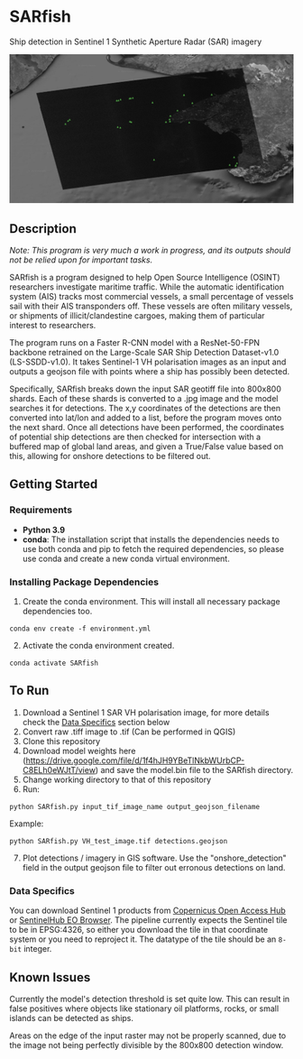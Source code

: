 # SARfish
Ship detection in Sentinel 1 Synthetic Aperture Radar (SAR) imagery

!["SARfish"](https://github.com/MJCruickshank/SARfish/blob/main/title_image.jpg)

## Description

*Note: This program is very much a work in progress, and its outputs should not be relied upon for important tasks.*

SARfish is a program designed to help Open Source Intelligence (OSINT) researchers investigate maritime traffic. While the automatic identification system (AIS) tracks most commercial vessels, a small percentage of vessels sail with their AIS transponders off. These vessels are often military vessels, or shipments of illicit/clandestine cargoes, making them of particular interest to researchers. 

The program runs on a Faster R-CNN model with a ResNet-50-FPN backbone retrained on the Large-Scale SAR Ship Detection Dataset-v1.0 (LS-SSDD-v1.0). It takes Sentinel-1 VH polarisation images as an input and outputs a geojson file with points where a ship has possibly been detected. 

Specifically, SARfish breaks down the input SAR geotiff file into 800x800 shards. Each of these shards is converted to a .jpg image and the model searches it for detections. The x,y coordinates of the detections are then converted into lat/lon and added to a list, before the program moves onto the next shard. Once all detections have been performed, the coordinates of potential ship detections are then checked for intersection with a buffered map of global land areas, and given a True/False value based on this, allowing for onshore detections to be filtered out.  

## Getting Started

### Requirements

- **Python 3.9** 
- **conda**: The installation script that installs the dependencies needs to use both conda and pip to fetch the required 
dependencies, so please use conda and create a new conda virtual environment.

### Installing Package Dependencies

1. Create the conda environment. This will install all necessary package dependencies too.

```shell
conda env create -f environment.yml
```

2. Activate the conda environment created.

```shell
conda activate SARfish
```
## To Run

1) Download a Sentinel 1 SAR VH polarisation image, for more details check the [Data Specifics](#data-specifics) section below
2) Convert raw .tiff image to .tif (Can be performed in QGIS)
3) Clone this repository
4) Download model weights here (https://drive.google.com/file/d/1f4hJH9YBeTlNkbWUrbCP-C8ELh0eWJtT/view) and save the model.bin file to the SARfish directory.
5) Change working directory to that of this repository
6) Run: 
```shell
python SARfish.py input_tif_image_name output_geojson_filename
```
   Example: 
```shell
python SARfish.py VH_test_image.tif detections.geojson
```
7) Plot detections / imagery in GIS software. Use the "onshore_detection" field in the output geojson file to filter out erronous detections on land.

### Data Specifics
You can download Sentinel 1 products from [Copernicus Open Access Hub](https://scihub.copernicus.eu/) or 
[SentinelHub EO Browser](https://apps.sentinel-hub.com/eo-browser/). The pipeline currently expects the Sentinel tile 
to be in EPSG:4326, so either you download the tile in that coordinate system or you need to reproject it. 
The datatype of the tile should be an `8-bit` integer.

## Known Issues

Currently the model's detection threshold is set quite low. This can result in false positives where objects like stationary oil platforms, rocks, or small islands can be detected as ships. 

Areas on the edge of the input raster may not be properly scanned, due to the image not being perfectly divisible by the 800x800 detection window. 
